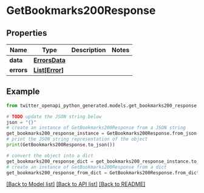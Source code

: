 # GetBookmarks200Response


## Properties

Name | Type | Description | Notes
------------ | ------------- | ------------- | -------------
**data** | [**ErrorsData**](ErrorsData.md) |  | 
**errors** | [**List[Error]**](Error.md) |  | 

## Example

```python
from twitter_openapi_python_generated.models.get_bookmarks200_response import GetBookmarks200Response

# TODO update the JSON string below
json = "{}"
# create an instance of GetBookmarks200Response from a JSON string
get_bookmarks200_response_instance = GetBookmarks200Response.from_json(json)
# print the JSON string representation of the object
print(GetBookmarks200Response.to_json())

# convert the object into a dict
get_bookmarks200_response_dict = get_bookmarks200_response_instance.to_dict()
# create an instance of GetBookmarks200Response from a dict
get_bookmarks200_response_from_dict = GetBookmarks200Response.from_dict(get_bookmarks200_response_dict)
```
[[Back to Model list]](../README.md#documentation-for-models) [[Back to API list]](../README.md#documentation-for-api-endpoints) [[Back to README]](../README.md)


